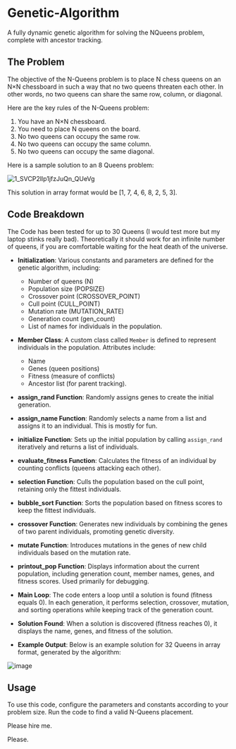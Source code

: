 # Genetic-Algorithm
A fully dynamic genetic algorithm for solving the NQueens problem, complete with ancestor tracking.

## The Problem
The objective of the N-Queens problem is to place N chess queens on an N×N chessboard in such a way that no two queens threaten each other. In other words, no two queens can share the same row, column, or diagonal.  
  
Here are the key rules of the N-Queens problem:  
  
1. You have an N×N chessboard.  
2. You need to place N queens on the board.  
3. No two queens can occupy the same row.  
4. No two queens can occupy the same column.  
5. No two queens can occupy the same diagonal.

Here is a sample solution to an 8 Queens problem: 
  
![1_SVCP2lIp1jfzJuQn_QUeVg](https://github.com/tVitta/Genetic-Algorithm/assets/143434462/192f8977-33b7-4753-8620-5b31f1a52f82)  
  
This solution in array format would be [1, 7, 4, 6, 8, 2, 5, 3].  

## Code Breakdown  
The Code has been tested for up to 30 Queens (I would test more but my laptop stinks really bad). Theoretically it should work for an infinite number of queens, if you are comfortable waiting for the heat death of the universe.

- **Initialization**: Various constants and parameters are defined for the genetic algorithm, including:
  - Number of queens (N)
  - Population size (POPSIZE)
  - Crossover point (CROSSOVER_POINT)
  - Cull point (CULL_POINT)
  - Mutation rate (MUTATION_RATE)
  - Generation count (gen_count)
  - List of names for individuals in the population.

- **Member Class**: A custom class called `Member` is defined to represent individuals in the population. Attributes include:
  - Name
  - Genes (queen positions)
  - Fitness (measure of conflicts)
  - Ancestor list (for parent tracking).

- **assign_rand Function**: Randomly assigns genes to create the initial generation.

- **assign_name Function**: Randomly selects a name from a list and assigns it to an individual. This is mostly for fun.

- **initialize Function**: Sets up the initial population by calling `assign_rand` iteratively and returns a list of individuals.

- **evaluate_fitness Function**: Calculates the fitness of an individual by counting conflicts (queens attacking each other).

- **selection Function**: Culls the population based on the cull point, retaining only the fittest individuals.

- **bubble_sort Function**: Sorts the population based on fitness scores to keep the fittest individuals.

- **crossover Function**: Generates new individuals by combining the genes of two parent individuals, promoting genetic diversity.

- **mutate Function**: Introduces mutations in the genes of new child individuals based on the mutation rate.

- **printout_pop Function**: Displays information about the current population, including generation count, member names, genes, and fitness scores. Used primarily for debugging.

- **Main Loop**: The code enters a loop until a solution is found (fitness equals 0). In each generation, it performs selection, crossover, mutation, and sorting operations while keeping track of the generation count.

- **Solution Found**: When a solution is discovered (fitness reaches 0), it displays the name, genes, and fitness of the solution.

- **Example Output**: Below is an example solution for 32 Queens in array format, generated by the algorithm:

![image](https://github.com/tVitta/Genetic-Algorithm/assets/143434462/fffa6af3-ea0d-4590-945c-f8768bfdd9f5)


## Usage
To use this code, configure the parameters and constants according to your problem size. Run the code to find a valid N-Queens placement.
  
Please hire me.  

Please.  

